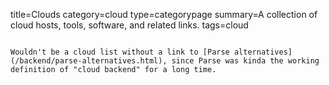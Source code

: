 title=Clouds
category=cloud
type=categorypage
summary=A collection of cloud hosts, tools, software, and related links.
tags=cloud
~~~~~~

Wouldn't be a cloud list without a link to [Parse alternatives](/backend/parse-alternatives.html), since Parse was kinda the working definition of "cloud backend" for a long time.
